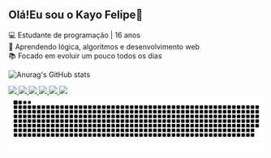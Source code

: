 ## Olá!Eu sou o Kayo Felipe👋

💻 Estudante de programação | 16 anos  
🚀 Aprendendo lógica, algoritmos e desenvolvimento web  
📚 Focado em evoluir um pouco todos os dias  



![Anurag's GitHub stats](https://github-readme-stats.vercel.app/api?username=kayofelps0&show_icons=true&theme=transparent)
<div></div>


<a href="https://instagram.com/kayox.f" target="_blank">
  <img src="https://img.shields.io/badge/Instagram-ff0077?style=for-the-badge&logo=instagram&logoColor=white" />
</a>

<a href="mailto:kayofelipe3000@gmail.com">
  <img src="https://img.shields.io/badge/Email-d14836?style=for-the-badge&logo=gmail&logoColor=white" />
</a>

<a href="https://www.linkedin.com/in/kayo-felipe-30722237a/" target="_blank">
  <img src="https://img.shields.io/badge/LinkedIn-0077B5?style=for-the-badge&logo=linkedin&logoColor=white" />
</a>

<a href="https://github.com/kayofelps0" target="_blank">
  <img src="https://img.shields.io/badge/GitHub-333?style=for-the-badge&logo=github&logoColor=white" />
</a>
<a href="https://discord.com/users/732353905001889864" target="_blank">
  <img src="https://img.shields.io/badge/Discord-5865F2?style=for-the-badge&logo=discord&logoColor=white" />
</a>

<img src="[LINK_DO_SEU_GIF.gif](https://64.media.tumblr.com/f8212ae141d6a815fad3aa372855c59b/b45b361ebecf831f-1b/s540x810/7db2157c5ccbf45a8dfc767b149afb1add7545f5.gif)" width="400" />



<picture align="center">
  <source media="(prefers-color-scheme: dark)" srcset="https://raw.githubusercontent.com/mari4souza/mari4souza/output/github-contribution-grid-snake-dark.svg">
  <source media="(prefers-color-scheme: light)" srcset="https://raw.githubusercontent.com/mari4souza/mari4souza/output/github-contribution-grid-snake-dark.svg">
  <img align="center" alt="github contribution grid snake animation" src="https://raw.githubusercontent.com/mari4souza/mari4souza/output/github-contribution-grid-snake.svg">
</picture>
